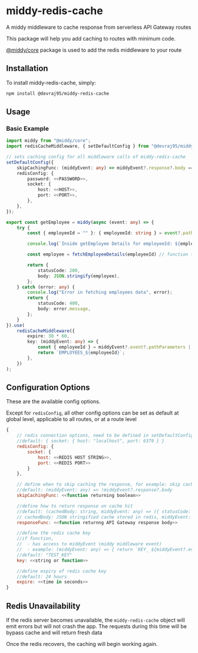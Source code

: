# middy-redis-cache

A middy middleware to cache response from serverless API Gateway routes

This package will help you add caching to routes with minimum code.

[@middy/core](https://middy.js.org/) package is used to add the redis middleware to your route

## Installation

To install middy-redis-cache, simply:

```bash
npm install @devraj95/middy-redis-cache
```

## Usage

### Basic Example

```typescript
import middy from "@middy/core";
import redisCacheMiddleware, { setDefaultConfig } from "@devraj95/middy-redis-cache";

// sets caching config for all middleware calls of middy-redis-cache
setDefaultConfig({
    skipCachingFunc: (middyEvent: any) => middyEvent?.response?.body === "{}" || middyEvent?.response?.body === null,
    redisConfig: {
        password: <<PASSWORD>>,
        socket: {
            host: <<HOST>>,
            port: <<PORT>>,
        },
    },
});

export const getEmployee = middy(async (event: any) => {
    try {
        const { employeeId = "" }: { employeeId: string } = event?.pathParameters;

        console.log(`Inside getEmployee Details for employeeId: ${employeeId}`);

        const employee = fetchEmployeeDetails(employeeId) // function to fetch employee details

        return {
            statusCode: 200,
            body: JSON.stringify(employee),
        };
    } catch (error: any) {
        console.log("Error in fetching employees data", error);
        return {
            statusCode: 400,
            body: error.message,
        };
    }
}).use(
    redisCacheMiddleware({
        expire: 30 * 60,
        key: (middyEvent: any) => {
            const { employeeId } = middyEvent?.event?.pathParameters || {};
            return `EMPLOYEES_${employeeId}`;
        },
    })
);
```

## Configuration Options

These are the available config options.

Except for `redisConfig`, all other config options can be set as default at global level, applicable to all routes,
or at a route level

```js
{
    // redis connection options, need to be defined in setDefaultConfig function
    //default: { socket: { host: "localhost", port: 6379 } }
    redisConfig: {
        socket: {
            host: <<REDIS HOST STRING>>,
            port: <<REDIS PORT>>
        }
    },

    // define when to skip caching the response, for example: skip caching when the controller returns empty response
    //default: (middyEvent: any) => !middyEvent?.response?.body
    skipCachingFunc: <<function returning boolean>>

    //define how to return response on cache hit
    //default: (cachedBody: string, middyEvent: any) => ({ statusCode: 200, body: cachedBody,})
    // cachedBody: JSON stringified cache stored in redis, middyEvent: middy middleware event object
    responseFunc: <<function returnng API Gateway response body>>

    //define the redis cache key
    //if function,
    //  - has access to middyEvent (middy middleware event)
    //  - example: (middyEvent: any) => { return `KEY_ ${middyEvent?.event?.pathParameters?.id}`}
    //default: "TEST_KEY"
    key: <<string or function>>

    //define expiry of redis cache key
    //default: 24 hours
    expire: <<time in seconds>>
}
```

## Redis Unavailability

If the redis server becomes unavailable, the `middy-redis-cache` object will emit errors but will not crash the app. The requests during this time will be bypass cache and will return fresh data

Once the redis recovers, the caching will begin working again.
